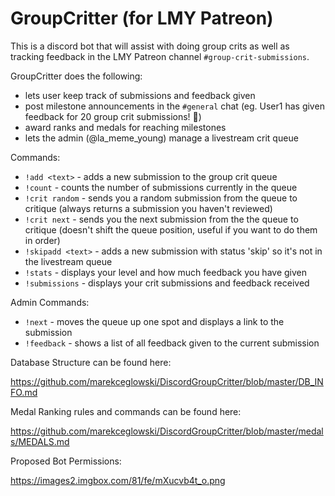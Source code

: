 # GroupCritter (for LMY Patreon)

This is a discord bot that will assist with doing group crits as well as tracking feedback in the LMY Patreon channel `#group-crit-submissions`.

GroupCritter does the following:
- lets user keep track of submissions and feedback given
- post milestone announcements in the `#general` chat (eg. User1 has given feedback for 20 group crit submissions! 🎉)
- award ranks and medals for reaching milestones
- lets the admin (@la_meme_young) manage a livestream crit queue

Commands:

- `!add <text>` - adds a new submission to the group crit queue
- `!count` - counts the number of submissions currently in the queue
- `!crit random` - sends you a random submission from the queue to critique (always returns a submission you haven't reviewed)
- `!crit next` - sends you the next submission from the the queue to critique (doesn't shift the queue position, useful if you want to do them in order)
- `!skipadd <text>` - adds a new submission with status 'skip' so it's not in the livestream queue
- `!stats` - displays your level and how much feedback you have given
- `!submissions` - displays your crit submissions and feedback received

Admin Commands:

- `!next` - moves the queue up one spot and displays a link to the submission
- `!feedback` - shows a list of all feedback given to the current submission

Database Structure can be found here:

https://github.com/marekceglowski/DiscordGroupCritter/blob/master/DB_INFO.md

Medal Ranking rules and commands can be found here:

https://github.com/marekceglowski/DiscordGroupCritter/blob/master/medals/MEDALS.md

Proposed Bot Permissions:

https://images2.imgbox.com/81/fe/mXucvb4t_o.png

